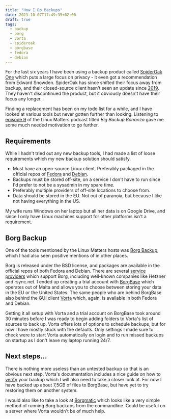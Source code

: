 ```yaml
---
title: "How I Do Backups"
date: 2023-10-07T17:49:35+02:00
draft: true
tags:
  - backup
  - borg
  - vorta
  - spideroak
  - borgbase
  - fedora
  - debian
---
```


For the last six years I have been using a backup product called [SpiderOak One](https://crossclave.com/one/) which puts a large focus on privacy - it even got a recommendation from Edward Snowden.
SpiderOak has since shifted their focus away from backup, and their closed-source client hasn't seen an update since [2019](https://spideroak.support/hc/en-us/articles/360023637011).
They haven't discontinued the product, but it obviously doesn't have their focus any longer.

Finding a replacement has been on my todo list for a while, and I have looked at various tools but never gotten further than looking.
Listening to [episode 9](https://linuxmatters.sh/9/) of the Linux Matters podcast titled *Big Backup Bonanza* gave me some much needed motivation to go further.

## Requirements

While I hadn't tried out any new backup tools, I had made a list of loose requirements which my new backup solution should satisfy.

  * Must have an open-source Linux client. Preferably packaged in the official repos of [Fedora](https://fedoraproject.org) and [Debian](https://debian.org).
  * Backups must be stored off-site, on a service I don't have to run since I'd prefer to not be a sysadmin in my spare time.
  * Preferably multiple providers of off-site locations to choose from.
  * Data should be stored in the EU. Not out of paranoia, but because I like not having everything in the US.

My wife runs Windows on her laptop but all her data is on Google Drive, and since I only have Linux machines support for other platforms isn't a requirement.

## Borg Backup

One of the tools  mentioned by the Linux Matters hosts was [Borg Backup](https://www.borgbackup.org), which I had also seen positive mentions of in other places.

Borg is released under the BSD license, and packages are available in the official repos of both Fedora and Debian.
There are several [service providers](https://www.borgbackup.org/support/commercial.html) which support Borg, including well-known companies like  Hetzner and rsync.net.
I ended up creating a trial account with [BorgBase](https://www.borgbase.com/) which operates out of Malta and allows you to choose between storing your data in the EU or the United States.
The same people who are behind BorgBase also behind the GUI client [Vorta](https://vorta.borgbase.com/) which, again, is available in both Fedora and Debian.

Getting it all setup with Vorta and a trial account on BorgBase took around 30 minutes before I was ready to begin adding folders to Vorta's list of sources to back up. 
Vorta offers lots of options to schedule backups, but for now I have mostly stuck with the defaults. 
Only settings I made sure to check were to start Vorta automatically on login and to run missed backups on startup as I don't leave my laptop running 24/7.

## Next steps...

There is nothing more useless than an untested backup so that is an obvious next step. 
Vorta's documentation includes a nice guide on how to [verify](https://docs.borgbase.com/verify/) your backup which I will also need to take a closer look at.
For now I have backed up about 7,5GB of files to BorgBase, but have yet to try restoring them on another system.

I would also like to take a look at [Borgmatic](https://torsion.org/borgmatic/) which looks like a very simple method of running Borg backups from the commandline.
Could be useful on a server where Vorta wouldn't be of much help.